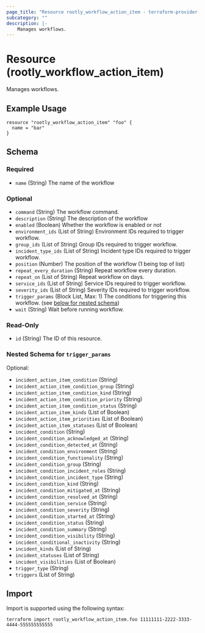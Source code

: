 ```yaml
---
page_title: "Resource rootly_workflow_action_item - terraform-provider-rootly"
subcategory: ""
description: |-
    Manages workflows.
---
```


# Resource (rootly_workflow_action_item)

Manages workflows.

## Example Usage

```
resource "rootly_workflow_action_item" "foo" {
  name = "bar"
}
```

<!-- schema generated by tfplugindocs -->
## Schema

### Required

- `name` (String) The name of the workflow

### Optional

- `command` (String) The workflow command.
- `description` (String) The description of the workflow
- `enabled` (Boolean) Whether the workflow is enabled or not
- `environment_ids` (List of String) Environment IDs required to trigger workflow.
- `group_ids` (List of String) Group IDs required to trigger workflow.
- `incident_type_ids` (List of String) Incident type IDs required to trigger workflow.
- `position` (Number) The position of the workflow (1 being top of list)
- `repeat_every_duration` (String) Repeat workflow every duration.
- `repeat_on` (List of String) Repeat workflow on days.
- `service_ids` (List of String) Service IDs required to trigger workflow.
- `severity_ids` (List of String) Severity IDs required to trigger workflow.
- `trigger_params` (Block List, Max: 1) The conditions for triggering this workflow. (see [below for nested schema](#nestedblock--trigger_params))
- `wait` (String) Wait before running workflow.

### Read-Only

- `id` (String) The ID of this resource.

<a id="nestedblock--trigger_params"></a>
### Nested Schema for `trigger_params`

Optional:

- `incident_action_item_condition` (String)
- `incident_action_item_condition_group` (String)
- `incident_action_item_condition_kind` (String)
- `incident_action_item_condition_priority` (String)
- `incident_action_item_condition_status` (String)
- `incident_action_item_kinds` (List of Boolean)
- `incident_action_item_priorities` (List of Boolean)
- `incident_action_item_statuses` (List of Boolean)
- `incident_condition` (String)
- `incident_condition_acknowledged_at` (String)
- `incident_condition_detected_at` (String)
- `incident_condition_environment` (String)
- `incident_condition_functionality` (String)
- `incident_condition_group` (String)
- `incident_condition_incident_roles` (String)
- `incident_condition_incident_type` (String)
- `incident_condition_kind` (String)
- `incident_condition_mitigated_at` (String)
- `incident_condition_resolved_at` (String)
- `incident_condition_service` (String)
- `incident_condition_severity` (String)
- `incident_condition_started_at` (String)
- `incident_condition_status` (String)
- `incident_condition_summary` (String)
- `incident_condition_visibility` (String)
- `incident_conditional_inactivity` (String)
- `incident_kinds` (List of String)
- `incident_statuses` (List of String)
- `incident_visibilities` (List of Boolean)
- `trigger_type` (String)
- `triggers` (List of String)

## Import

Import is supported using the following syntax:

```shell
terraform import rootly_workflow_action_item.foo 11111111-2222-3333-4444-555555555555
```